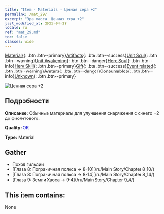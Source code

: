 ```yaml
---
title: "Item - Materials - Ценная сера +2"
permalink: /mat_29/
excerpt: "Эра хаоса  Ценная сера +2"
last_modified_at: 2021-04-28
locale: ru
ref: "mat_29.md"
toc: false
classes: wide
---
```

 [Materials](/ItemsRU/){: .btn .btn--primary}[Artifacts](/ItemsRU/Artifacts/){: .btn .btn--success}[Unit Soul](/ItemsRU/UnitSoul/){: .btn .btn--warning}[Unit Awakening](/ItemsRU/UnitAwakening/){: .btn .btn--danger}[Hero Soul](/ItemsRU/HeroSoul/){: .btn .btn--info}[Hero Skill](/ItemsRU/HeroSkill/){: .btn .btn--primary}[Gift](/ItemsRU/Gift/){: .btn .btn--success}[Event related](/ItemsRU/Events/){: .btn .btn--warning}[Avatars](/ItemsRU/Avatars/){: .btn .btn--danger}[Consumables](/ItemsRU/Consumables/){: .btn .btn--info}[Unknown](/ItemsRU/Unknown/){: .btn .btn--primary}

 ![Ценная сера +2](/images/t/i_cailiao_liuhuang1.png)

## Подробности
 **Описание:** Обычные материалы для улучшения снаряжения c синего +2 до фиолетового.

 **Quality:** <span style="color: #0000CD">OK</span>

 **Type:** Material

## Gather

*    Поход гильдии 
*    [Глава 8: Пограничная полоса -> 8-10](/ru/Main Story/Chapter 8_10/) 
*    [Глава 8: Пограничная полоса -> 8-14](/ru/Main Story/Chapter 8_14/) 
*    [Глава 9: Земли Хаоса -> 9-4](/ru/Main Story/Chapter 9_4/) 

## This item contains:

  None

